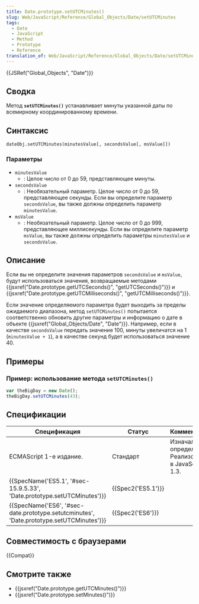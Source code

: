 ```yaml
---
title: Date.prototype.setUTCMinutes()
slug: Web/JavaScript/Reference/Global_Objects/Date/setUTCMinutes
tags:
  - Date
  - JavaScript
  - Method
  - Prototype
  - Reference
translation_of: Web/JavaScript/Reference/Global_Objects/Date/setUTCMinutes
---
```


{{JSRef("Global_Objects", "Date")}}

## Сводка

Метод **`setUTCMinutes()`** устанавливает минуты указанной даты по всемирному координированному времени.

## Синтаксис

```
dateObj.setUTCMinutes(minutesValue[, secondsValue[, msValue]])
```

### Параметры

- `minutesValue`
  - : Целое число от 0 до 59, представляющее минуты.
- `secondsValue`
  - : Необязательный параметр. Целое число от 0 до 59, представляющее секунды. Если вы определите параметр `secondsValue`, вы также должны определить параметр `minutesValue`.
- `msValue`
  - : Необязательный параметр. Целое число от 0 до 999, представляющее миллисекунды. Если вы определите параметр `msValue`, вы также должны определить параметры `minutesValue` и `secondsValue`.

## Описание

Если вы не определите значения параметров `secondsValue` и `msValue`, будут использоваться значения, возвращаемые методами {{jsxref("Date.prototype.getUTCSeconds()", "getUTCSeconds()")}} и {{jsxref("Date.prototype.getUTCMilliseconds()", "getUTCMilliseconds()")}}.

Если значение определяемого параметра будет выходить за пределы ожидаемого диапазона, метод `setUTCMinutes()` попытается соответственно обновить другие параметры и информацию о дате в объекте {{jsxref("Global_Objects/Date", "Date")}}. Например, если в качестве `secondsValue` передать значение 100, минуты увеличатся на 1 (`minutesValue + 1`), а в качестве секунд будет использоваться значение 40.

## Примеры

### Пример: использование метода `setUTCMinutes()`

```js
var theBigDay = new Date();
theBigDay.setUTCMinutes(43);
```

## Спецификации

| Спецификация                                                                             | Статус             | Комментарии                                            |
| ---------------------------------------------------------------------------------------- | ------------------ | ------------------------------------------------------ |
| ECMAScript 1-е издание.                                                                  | Стандарт           | Изначальное определение. Реализована в JavaScript 1.3. |
| {{SpecName('ES5.1', '#sec-15.9.5.33', 'Date.prototype.setUTCMinutes')}}                  | {{Spec2('ES5.1')}} |                                                        |
| {{SpecName('ES6', '#sec-date.prototype.setutcminutes', 'Date.prototype.setUTCMinutes')}} | {{Spec2('ES6')}}   |                                                        |

## Совместимость с браузерами

{{Compat}}

## Смотрите также

- {{jsxref("Date.prototype.getUTCMinutes()")}}
- {{jsxref("Date.prototype.setMinutes()")}}
